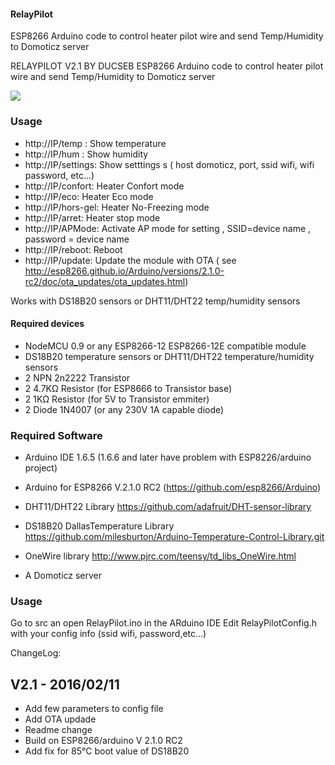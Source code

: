 ﻿#### RelayPilot
ESP8266 Arduino code to control heater pilot wire and send Temp/Humidity to Domoticz server


RELAYPILOT V2.1
BY DUCSEB
ESP8266 Arduino code to control heater pilot wire and send Temp/Humidity to Domoticz server

<img src="https://cloud.githubusercontent.com/assets/646980/10129874/4af6b26a-65c3-11e5-8261-0ce86ecc34dc.jpg" ></img> 



### Usage
- http://IP/temp :    Show temperature
- http://IP/hum :     Show humidity
- http://IP/settings: Show setttings s ( host domoticz, port, ssid wifi, wifi password, etc...)
- http://IP/confort:  Heater Confort mode
- http://IP/eco:      Heater Eco mode
- http://IP/hors-gel: Heater No-Freezing mode
- http://IP/arret:    Heater stop mode
- http://IP/APMode:   Activate AP mode for setting , SSID=device name , password = device name
- http://IP/reboot:   Reboot
- http://IP/update:  Update the module with OTA ( see http://esp8266.github.io/Arduino/versions/2.1.0-rc2/doc/ota_updates/ota_updates.html)

Works with DS18B20 sensors or DHT11/DHT22 temp/humidity sensors



#### Required devices
- NodeMCU 0.9 or any ESP8266-12 ESP8266-12E compatible module
- DS18B20 temperature sensors or DHT11/DHT22 temperature/humidity sensors
- 2 NPN 2n2222 Transistor
- 2 4.7KΩ Resistor (for ESP8666 to Transistor base)
- 2 1KΩ Resistor (for 5V to Transistor emmiter)
- 2 Diode 1N4007 (or any 230V 1A capable diode)

### Required Software
- Arduino IDE 1.6.5 (1.6.6 and later have problem with ESP8226/arduino project)
- Arduino for ESP8266 V.2.1.0 RC2 (https://github.com/esp8266/Arduino)
- DHT11/DHT22 Library https://github.com/adafruit/DHT-sensor-library
- DS18B20 DallasTemperature Library https://github.com/milesburton/Arduino-Temperature-Control-Library.git
- OneWire library http://www.pjrc.com/teensy/td_libs_OneWire.html

- A Domoticz server 

### Usage
Go to src an open RelayPilot.ino in the ARduino IDE
Edit RelayPilotConfig.h with your config info (ssid wifi, password,etc...)


ChangeLog:

V2.1 - 2016/02/11
------------------------------------
- Add few parameters to config file 
- Add OTA updade
- Readme change
- Build on ESP8266/arduino  V 2.1.0 RC2
- Add fix for 85°C boot value of DS18B20 


